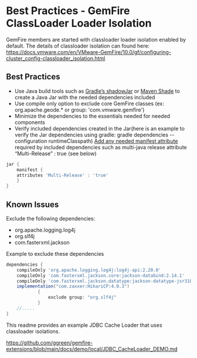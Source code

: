 # Best Practices - GemFire ClassLoader Loader Isolation 


GemFire members are started with classloader loader isolation enabled by default. The details of classloader isolation can found here: https://docs.vmware.com/en/VMware-GemFire/10.0/gf/configuring-cluster_config-classloader_isolation.html


## Best Practices

- Use Java build tools such as [Gradle’s shadowJar](https://imperceptiblethoughts.com/shadow/) or [Maven Shade](https://maven.apache.org/plugins/maven-shade-plugin/) to create a Java Jar with the needed dependencies included
- Use compile only option to exclude core GemFire classes (ex: org.apache.geode.* or group: 'com.vmware.gemfire')
- Minimize the dependencies to the essentials needed for needed components
- Verify included dependencies created in the Jar(here is an example to verify the Jar dependencies using gradle: gradle dependencies --configuration runtimeClasspath)
[Add any needed manifest attribute](https://imperceptiblethoughts.com/shadow/configuration/#configuring-the-jar-manifest) required by included dependencies such as multi-java release attribute “Multi-Release” : true (see below)


```groovy
jar {
    manifest {
    attributes 'Multi-Release' : 'true'
    }
}
```


## Known Issues

Exclude the following dependencies: 
- org.apache.logging.log4j
- org.slf4j
- com.fasterxml.jackson

Example to exclude these dependencies

```groovy
dependencies {
    compileOnly 'org.apache.logging.log4j:log4j-api:2.20.0'
    compileOnly 'com.fasterxml.jackson.core:jackson-databind:2.14.1'
    compileOnly 'com.fasterxml.jackson.datatype:jackson-datatype-jsr310:2.14.1'
    implementation("com.zaxxer:HikariCP:4.0.3")
            {
                exclude group: "org.slf4j"
            }
    //.....
}
```

This readme provides an example  JDBC Cache Loader that uses classloader isolations.

https://github.com/ggreen/gemfire-extensions/blob/main/docs/demo/local/JDBC_CacheLoader_DEMO.md


